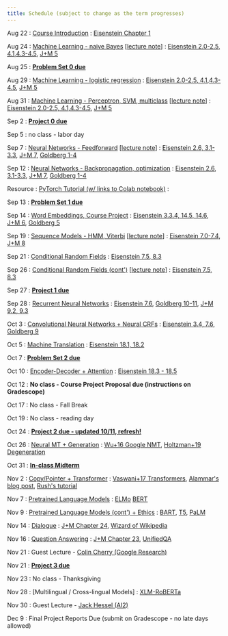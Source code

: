 ```yaml
---
title: Schedule (subject to change as the term progresses)
---
```

Aug 22
: [Course Introduction](https://cocoxu.github.io/CS7650_fall2022/slides/lec1-intro.pdf)
  : [Eisenstein Chapter 1](https://github.com/jacobeisenstein/gt-nlp-class/blob/master/notes/eisenstein-nlp-notes.pdf)

Aug 24
: [Machine Learning - naive Bayes](https://cocoxu.github.io/CS7650_fall2022/slides/lec2-ml-a.pdf) [[lecture note](https://cocoxu.github.io/CS7650_fall2022/slides/lec2_lr_notes.pdf)] 
  : [Eisenstein 2.0-2.5, 4.1,4.3-4.5](https://github.com/jacobeisenstein/gt-nlp-class/blob/master/notes/eisenstein-nlp-notes.pdf), [J+M 5](https://web.stanford.edu/~jurafsky/slp3/5.pdf)

Aug 25
: **[Problem Set 0 due](https://cocoxu.github.io/CS7650_fall2022/slides/CS7650_Problem_Set_0.pdf)**

Aug 29
: [Machine Learning - logistic regression](https://cocoxu.github.io/CS7650_fall2022/slides/lec3-ml-b.pdf)
  : [Eisenstein 2.0-2.5, 4.1,4.3-4.5](https://github.com/jacobeisenstein/gt-nlp-class/blob/master/notes/eisenstein-nlp-notes.pdf), [J+M 5](https://web.stanford.edu/~jurafsky/slp3/5.pdf)

Aug 31
: [Machine Learning - Perceptron, SVM, multiclass](https://cocoxu.github.io/CS7650_fall2022/slides/lec4-ml-c.pdf) [[lecture note](https://cocoxu.github.io/CS7650_fall2022/slides/lec4_svm_perceptron_softmax_notes.pdf)] 
  : [Eisenstein 2.0-2.5, 4.1,4.3-4.5](https://github.com/jacobeisenstein/gt-nlp-class/blob/master/notes/eisenstein-nlp-notes.pdf), [J+M 5](https://web.stanford.edu/~jurafsky/slp3/5.pdf)

Sep 2
: **[Project 0 due](https://colab.research.google.com/drive/1IBHknL6Ptik3OSdipKRP3mhJR8qufzmt?usp=sharing)**

Sep 5
: no class - labor day 

Sep 7
: [Neural Networks - Feedforward](https://cocoxu.github.io/CS7650_fall2022/slides/lec5-nn.pdf) [[lecture note](https://cocoxu.github.io/CS7650_fall2022/slides/lec5_xor_notes.pdf)] 
  : [Eisenstein 2.6, 3.1-3.3](https://github.com/jacobeisenstein/gt-nlp-class/blob/master/notes/eisenstein-nlp-notes.pdf), [J+M 7](https://web.stanford.edu/~jurafsky/slp3/7.pdf), [Goldberg 1-4](https://arxiv.org/pdf/1510.00726.pdf)

Sep 12
: [Neural Networks - Backpropagation, optimization](https://cocoxu.github.io/CS7650_fall2022/slides/lec6-nn2.pdf) 
  : [Eisenstein 2.6, 3.1-3.3](https://github.com/jacobeisenstein/gt-nlp-class/blob/master/notes/eisenstein-nlp-notes.pdf), [J+M 7](https://web.stanford.edu/~jurafsky/slp3/7.pdf), [Goldberg 1-4](https://arxiv.org/pdf/1510.00726.pdf)

Resource 
: [PyTorch Tutorial (w/ links to Colab notebook)](https://cocoxu.github.io/CS7650_fall2022/slides/PyTorch_tutorial.pdf)
  : 
  
Sep 13
: **[Problem Set 1 due](https://cocoxu.github.io/CS7650_fall2022/slides/CS7650_Problem_Set_1.pdf)**
  
Sep 14
: [Word Embeddings, Course Project](https://cocoxu.github.io/CS7650_fall2022/slides/lec7-word2vec.pdf)
  : [Eisenstein 3.3.4, 14.5, 14.6](https://github.com/jacobeisenstein/gt-nlp-class/blob/master/notes/eisenstein-nlp-notes.pdf), [J+M 6](https://web.stanford.edu/~jurafsky/slp3/6.pdf), [Goldberg 5](https://arxiv.org/pdf/1510.00726.pdf)

Sep 19
: [Sequence Models - HMM, Viterbi](https://cocoxu.github.io/CS7650_fall2022/slides/lec8-seq1.pdf) [[lecture note](https://cocoxu.github.io/CS7650_fall2022/slides/lec8_hmm_viterbi_notes.pdf)] 
  : [Eisenstein 7.0-7.4](https://github.com/jacobeisenstein/gt-nlp-class/blob/master/notes/eisenstein-nlp-notes.pdf), [J+M 8](https://web.stanford.edu/~jurafsky/slp3/8.pdf)

Sep 21
: [Conditional Random Fields](https://cocoxu.github.io/CS7650_fall2022/slides/lec9-seq2.pdf)
  : [Eisenstein 7.5, 8.3](https://github.com/jacobeisenstein/gt-nlp-class/blob/master/notes/eisenstein-nlp-notes.pdf)

Sep 26
: [Conditional Random Fields (cont')](https://cocoxu.github.io/CS7650_fall2022/slides/lec9-seq2.pdf) [[lecture note](https://cocoxu.github.io/CS7650_fall2022/slides/lec9_crf_ner_notes.pdf)]
  : [Eisenstein 7.5, 8.3](https://github.com/jacobeisenstein/gt-nlp-class/blob/master/notes/eisenstein-nlp-notes.pdf)

Sep 27
: **[Project 1 due](https://drive.google.com/file/d/1iAuODWLdBKK8_QF6bTdUnW9WC0xLg2ql/view?usp=sharing)**

Sep 28
: [Recurrent Neural Networks](https://cocoxu.github.io/CS7650_fall2022/slides/lec10-rnn.pdf)
  : [Eisenstein 7.6](https://github.com/jacobeisenstein/gt-nlp-class/blob/master/notes/eisenstein-nlp-notes.pdf), [Goldberg 10-11](https://arxiv.org/pdf/1510.00726.pdf), [J+M 9.2, 9.3](https://web.stanford.edu/~jurafsky/slp3/9.pdf)

Oct 3
: [Convolutional Neural Networks + Neural CRFs](https://cocoxu.github.io/CS7650_fall2022/slides/lec11-cnn.pdf)
  : [Eisenstein 3.4, 7.6](https://github.com/jacobeisenstein/gt-nlp-class/blob/master/notes/eisenstein-nlp-notes.pdf), [Goldberg 9](https://arxiv.org/pdf/1510.00726.pdf)

Oct 5
: [Machine Translation](https://cocoxu.github.io/CS7650_fall2022/slides/lec12-mt.pdf)
  : [Eisenstein 18.1, 18.2](https://github.com/jacobeisenstein/gt-nlp-class/blob/master/notes/eisenstein-nlp-notes.pdf)

Oct 7
: **[Problem Set 2 due](https://cocoxu.github.io/CS7650_fall2022/slides/CS7650_Problem_Set_2.pdf)**

Oct 10
: [Encoder-Decoder + Attention](https://cocoxu.github.io/CS7650_fall2022/slides/lec13-seq2seq.pdf)
  : [Eisenstein 18.3 - 18.5](https://github.com/jacobeisenstein/gt-nlp-class/blob/master/notes/eisenstein-nlp-notes.pdf)
  
Oct 12 
: **No class - Course Project Proposal due (instructions on Gradescope)**

Oct 17
: No class - Fall Break

Oct 19
: No class - reading day

Oct 24
: **[Project 2 due - updated 10/11, refresh!](https://colab.research.google.com/drive/1-Z1p8r5rUw-Znekx1p5nBGZ2vko5RKu4?usp=sharing)**

Oct 26
: [Neural MT + Generation](https://cocoxu.github.io/CS7650_fall2022/slides/lec14-nmt.pdf)
  : [Wu+16 Google NMT](https://arxiv.org/abs/1609.08144), [Holtzman+19 Degeneration](https://arxiv.org/pdf/1904.09751.pdf)
  
Oct 31 
: **[In-class Midterm]()**

Nov 2
: [Copy/Pointer + Transformer](https://cocoxu.github.io/CS7650_fall2022/slides/lec15-transformer.pdf)
  : [Vaswani+17 Transformers](https://arxiv.org/pdf/1706.03762.pdf), [Alammar's blog post](http://jalammar.github.io/illustrated-transformer/), [Rush's tutorial](http://jalammar.github.io/illustrated-transformer/) 

Nov 7
: [Pretrained Language Models](https://cocoxu.github.io/CS7650_fall2022/slides/lec16-plm1.pdf)
  : [ELMo](https://www.aclweb.org/anthology/N18-1202.pdf) [BERT](https://www.aclweb.org/anthology/N19-1423.pdf)

Nov 9
: [Pretrained Language Models (cont') + Ethics](https://cocoxu.github.io/CS7650_fall2022/slides/lec17-plm2.pdf)
  : [BART](https://arxiv.org/pdf/1910.13461.pdf), [T5](https://arxiv.org/pdf/1910.10683.pdf), [PaLM](https://arxiv.org/pdf/2204.02311.pdf) 

Nov 14
: [Dialogue](https://cocoxu.github.io/CS7650_fall2022/slides/lec18-dialogue.pdf)
  : [J+M Chapter 24](https://web.stanford.edu/~jurafsky/slp3/24.pdf), [Wizard of Wikipedia](https://arxiv.org/pdf/1811.01241.pdf) 

Nov 16
: [Question Answering](https://cocoxu.github.io/CS7650_fall2022/slides/lec19-qa.pdf)
  : [J+M Chapter 23](https://web.stanford.edu/~jurafsky/slp3/23.pdf), [UnifiedQA](https://arxiv.org/pdf/2005.00700.pdf)

Nov 21
: Guest Lecture - [Colin Cherry (Google Research)](https://sites.google.com/site/colinacherry/)

Nov 21
: **[Project 3 due](https://colab.research.google.com/drive/10tZpWMf6U-mX69qsGciMFD8AXLVxqCe3?usp=sharing)**

Nov 23
: No class - Thanksgiving

Nov 28
: [Multilingual / Cross-lingual Models]
  : [XLM-RoBERTa](https://arxiv.org/pdf/1911.02116.pdf)
  
Nov 30 
: Guest Lecture - [Jack Hessel (AI2)](https://jmhessel.com/)


Dec 9
: Final Project Reports Due (submit on Gradescope - no late days allowed)
